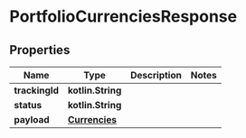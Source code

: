 
# PortfolioCurrenciesResponse

## Properties
Name | Type | Description | Notes
------------ | ------------- | ------------- | -------------
**trackingId** | **kotlin.String** |  | 
**status** | **kotlin.String** |  | 
**payload** | [**Currencies**](Currencies.md) |  | 



